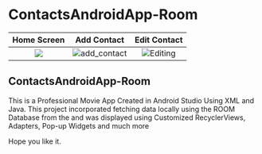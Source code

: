 # ContactsAndroidApp-Room


Home Screen            |  Add Contact          |   Edit Contact
:-------------------------:|:-------------------------: |:-------------------------:
![](https://user-images.githubusercontent.com/83249350/198141678-bb80cb02-11d2-43d4-a4aa-fe7c2405fc61.PNG)  | ![add_contact](https://user-images.githubusercontent.com/83249350/198141732-e1d0075e-4533-4a38-9af5-77257a6c66d1.PNG)  |  ![Editing](https://user-images.githubusercontent.com/83249350/198141727-c35bb9ff-a620-40b4-a8d7-fffe044f4109.PNG)


## ContactsAndroidApp-Room 
This is a Professional Movie App Created in Android Studio Using XML and Java. This project incorporated fetching data locally using the ROOM Database from the 
 and was displayed using Customized RecyclerViews, Adapters, Pop-up Widgets and much more

Hope you like it.
